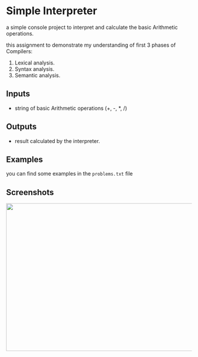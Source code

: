 # Simple Interpreter

a simple console project to interpret and calculate the basic Arithmetic operations.

this assignment to demonstrate my understanding of first 3 phases of Compilers:
1. Lexical analysis.
2. Syntax analysis.
3. Semantic analysis.

## Inputs
- string of basic Arithmetic operations (+, -, *, /) 

## Outputs
- result calculated by the interpreter.

## Examples
you can find some examples in the `problems.txt` file 

## Screenshots
<img src="https://github.com/ahmadateya/college-assignments-and-projects/blob/main/final_year/Compilers/SimpleInterpreter/screenshot.png" width="700" height="400">
